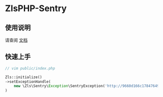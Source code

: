 # ZlsPHP-Sentry

## 使用说明

请查阅 [文档](https://docs.73zls.com/zls-php/#/packages-sentry)


## 快速上手

```php
// vim public/index.php

Zls::initialize()
->setExceptionHandle(
	new \Zls\Sentry\Exception\SentryException('http://9660d166c178476493ba42fc98a36ae9@192.168.3.135:9001/2')
)
```